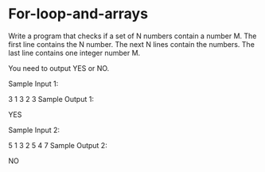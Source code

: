 # For-loop-and-arrays
Write a program that checks if a set of N numbers contain a number M.
The first line contains the N number.
The next N lines contain the numbers.
The last line contains one integer number M.

You need to output YES or NO.

Sample Input 1:

3
1
3
2
3
Sample Output 1:



YES


Sample Input 2:

5
1
3
2
5
4
7
Sample Output 2:



NO
